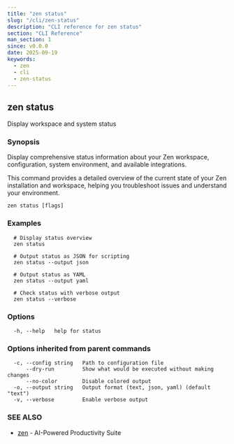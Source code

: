 ```yaml
---
title: "zen status"
slug: "/cli/zen-status"
description: "CLI reference for zen status"
section: "CLI Reference"
man_section: 1
since: v0.0.0
date: 2025-09-19
keywords:
  - zen
  - cli
  - zen-status
---
```


## zen status

Display workspace and system status

### Synopsis

Display comprehensive status information about your Zen workspace,
configuration, system environment, and available integrations.

This command provides a detailed overview of the current state of your Zen installation
and workspace, helping you troubleshoot issues and understand your environment.

```
zen status [flags]
```

### Examples

```
  # Display status overview
  zen status
  
  # Output status as JSON for scripting
  zen status --output json
  
  # Output status as YAML
  zen status --output yaml
  
  # Check status with verbose output
  zen status --verbose
```

### Options

```
  -h, --help   help for status
```

### Options inherited from parent commands

```
  -c, --config string   Path to configuration file
      --dry-run         Show what would be executed without making changes
      --no-color        Disable colored output
  -o, --output string   Output format (text, json, yaml) (default "text")
  -v, --verbose         Enable verbose output
```

### SEE ALSO

* [zen](zen.md.md)	 - AI-Powered Productivity Suite


